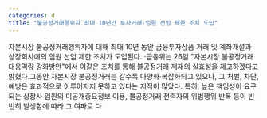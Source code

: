 ```yaml
---
categories: d
title: "불공정거래행위자 최대 10년간 투자거래·임원 선임 제한 조치 도입"
---
```

자본시장 불공정거래행위자에 대해 최대 10년 동안 금융투자상품 거래 및 계좌개설과 상장회사에의 임원 선임 제한 조치가 도입된다. ·금융위는 26일 "자본시장 불공정거래 대응역량 강화방안"에서 이같은 조치를 통해 불공정거래 제재의 실효성을 제고하겠다고 밝혔다.그동안 자본시장 불공정거래는 갈수록 다양화‧복잡화되고 있으나, 그 처벌, 차단, 예방은 효과적으로 이루어지지 못하고 있다는 지적이 많았다. 특히, 높은 책임성이 요구되는 상장사 임원의 미공개중요정보 이용, 불공정거래 전력자의 위법행위 반복 등이 빈번히 발생함에 따라 그 여파로 다